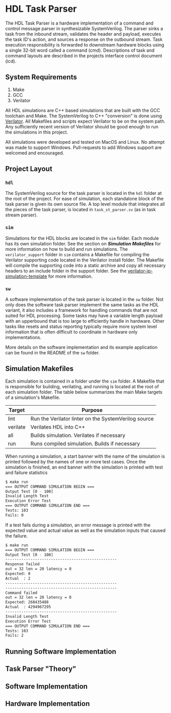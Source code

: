 # HDL Task Parser

The HDL Task Parser is a hardware implementation of a command and control
message parser in synthesizable SystemVerilog. The parser sinks a task from the
inbound stream, validates the header and payload, executes the task ID's
action, and sources a response on the outbound stream. Task execution
responsibility is forwarded to downstream hardware blocks using a single 32-bit
word called a command (cmd). Descriptions of task and command layouts are
described in the projects interface control document (icd).

## System Requirements

1. Make
2. GCC
3. Verilator

All HDL simulations are C++ based simulations that are built with the GCC
toolchain and Make. The SystemVerilog to C++ "conversion" is done using
[Verilator](https://www.veripool.org/verilator). All Makefiles and scripts
expect Verilator to be on the system path. Any sufficiently recent version of
Verilator should be good enough to run the simulations in this project.

All simulations were developed and tested on MacOS and Linux. No attempt was
made to support Windows. Pull-requests to add Windows support are welcomed and
encouraged.

## Project Layout

### __`hdl`__

The SystemVerilog source for the task parser is located in the `hdl` folder at
the root of the project. For ease of simulation, each standalone block of the
task parser is given its own source file. A top level module that integrates
all the pieces of the task parser, is located in `task_st_parser.sv` (as in
task stream parser).

### __`sim`__

Simulations for the HDL blocks are located in the `sim` folder. Each module has
its own simulation folder. See the section on ___Simulation Makefiles___ for
more information on how to build and run simulations. The `verilator_support`
folder in `sim` contains a Makefile for compiling the Verilator supporting code
located in the Verilator install folder. The Makefile will compile the
supporting code into a static archive and copy all necessary headers to an
include folder in the support folder. See the
[verilator-ip-simulation-template](https://github.com/cwyant314159/verilator-ip-simulation-template)
for more information.

### __`sw`__

A software implementation of the task parser is located in the `sw` folder. Not
only does the software task parser implement the same tasks as the HDL variant,
it also includes a framework for handling commands that are not suited for HDL
processing. Some tasks may have a variable length payload with an upperbound
that is too large to efficiently handle in hardware. Other tasks like resets
and status reporting typically require more system level information that is
often difficult to coordinate in hardware only implementations.

More details on the software implementation and its example application can be
found in the README of the `sw` folder.

## Simulation Makefiles

Each simulation is contained in a folder under the `sim` folder. A Makefile
that is responsible for building, verilating, and running is located at the
root of each simulation folder. The table below summarizes the main Make
targets of a simulation's Makefile.

| Target   | Purpose                                              |
| -------- | ---------------------------------------------------- |
| lint     | Run the Verilator linter on the SystemVerilog source |
| verilate | Verilates HDL into C++                               |
| all      | Builds simulation. Verilates if necessary            |
| run      | Runs compiled simulation. Builds if necessary        |

When running a simulation, a start banner with the name of the simulation is
printed followed by the names of one or more test cases. Once the simulation is
finished, an end banner with the simulation is printed with test and failure
statistics

```bash
$ make run
=== OUTPUT COMMAND SIMULATION BEGIN ===
Output Test [0 - 100]
Invalid Length Test
Execution Error Test
=== OUTPUT COMMAND SIMULATION END ===
Tests: 103
Fails: 0
```

If a test fails during a simulation, an error message is printed with the
expected value and actual value as well as the simulation inputs that caused
the failure.

```bash
$ make run
=== OUTPUT COMMAND SIMULATION BEGIN ===
Output Test [0 - 100]
-------------------------------------------------
Response failed
out = 32 len = 20 latency = 0
Expected: 0
Actual  : 2
-------------------------------------------------
-------------------------------------------------
Command failed
out = 32 len = 20 latency = 0
Expected: 268435488
Actual  : 4294967295
-------------------------------------------------
Invalid Length Test
Execution Error Test
=== OUTPUT COMMAND SIMULATION END ===
Tests: 103
Fails: 2
```

## Running Software Implementation

<!-- TODO -->

<!-- Move the following sections to another markdown file -->
<!-- theory.md -->
## Task Parser "Theory"

<!-- TODO -->

## Software Implementation

<!-- TODO -->

## Hardware Implementation

<!-- TODO -->